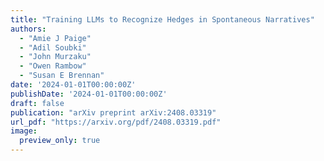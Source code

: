 ```yaml
---
title: "Training LLMs to Recognize Hedges in Spontaneous Narratives"
authors:
  - "Amie J Paige"
  - "Adil Soubki"
  - "John Murzaku"
  - "Owen Rambow"
  - "Susan E Brennan"
date: '2024-01-01T00:00:00Z'
publishDate: '2024-01-01T00:00:00Z'
draft: false
publication: "arXiv preprint arXiv:2408.03319"
url_pdf: "https://arxiv.org/pdf/2408.03319.pdf"
image:
  preview_only: true
---
```


